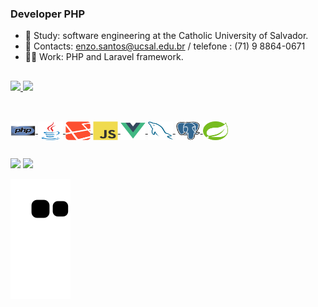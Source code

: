 ### Developer PHP

- 🌱 Study: software engineering at the Catholic University of Salvador.
- 💬 Contacts: enzo.santos@ucsal.edu.br / telefone : (71) 9 8864-0671 
- 👨‍💻 Work: PHP and Laravel framework.

##
 
 <div>
  <a href="https://github.com/EnzoGamaDS">
  <img height="180em" src="https://github-readme-stats.vercel.app/api?username=EnzoGamaDS&show_icons=true&theme=tokyonight&include_all_commits=true&count_private=true"/>
  <img height="150em" src="https://github-readme-stats.vercel.app/api/top-langs/?username=EnzoGamaDS&layout=compact&langs_count=7&theme=tokyonight"/>
</div> 
 
  ##
  
  <div style="display: inline_block"><br>
  <img align="center" alt="Enzo-php" height="30" width="40" src="https://raw.githubusercontent.com/devicons/devicon/master/icons/php/php-original.svg">
  <img align="center" alt="Enzo-java" height="30" width="40" src="https://raw.githubusercontent.com/devicons/devicon/master/icons/java/java-original.svg">
  <img align="center" alt="Enzo-Laravel" height="30" width="40" src="https://raw.githubusercontent.com/devicons/devicon/master/icons/laravel/laravel-plain.svg">
  <img align="center" alt="Enzo-js" height="30" width="40" src="https://raw.githubusercontent.com/devicons/devicon/master/icons/javascript/javascript-original.svg">
  <img align="center" alt="Enzo-vue" height="30" width="40" src="https://raw.githubusercontent.com/devicons/devicon/master/icons/vuejs/vuejs-original.svg">   
  <img align="center" alt="Enzo-MySQL" height="30" width="40" src="https://raw.githubusercontent.com/devicons/devicon/master/icons/mysql/mysql-plain.svg">
  <img align="center" alt="Enzo-post" height="30" width="40" src="https://raw.githubusercontent.com/devicons/devicon/master/icons/postgresql/postgresql-original.svg">
  <img align="center" alt="Enzo-java" height="30" width="40" src="https://raw.githubusercontent.com/devicons/devicon/master/icons/spring/spring-original.svg">  
   
</div>
  
  ##
  
  <div> 
  <a href = "mailto:enzo.santos@ucsal.edu.br"><img src="https://img.shields.io/badge/-Gmail-%23333?style=for-the-badge&logo=gmail&logoColor=white" target="_blank"></a>
  <a href="https://www.linkedin.com/in/enzo-gama-15b203212/" target="_blank"><img src="https://img.shields.io/badge/-LinkedIn-%230077B5?style=for-the-badge&logo=linkedin&logoColor=white" target="_blank"></a> 
 
  ![Snake animation](https://github.com/rafaballerini/rafaballerini/blob/output/github-contribution-grid-snake.svg)
 
</div>
